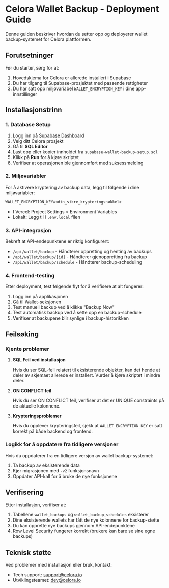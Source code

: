 # Celora Wallet Backup - Deployment Guide

Denne guiden beskriver hvordan du setter opp og deployerer wallet backup-systemet for Celora plattformen.

## Forutsetninger

Før du starter, sørg for at:

1. Hovedskjema for Celora er allerede installert i Supabase
2. Du har tilgang til Supabase-prosjektet med passende rettigheter
3. Du har satt opp miljøvariabel `WALLET_ENCRYPTION_KEY` i dine app-innstillinger

## Installasjonstrinn

### 1. Database Setup

1. Logg inn på [Supabase Dashboard](https://supabase.com/dashboard)
2. Velg ditt Celora prosjekt
3. Gå til **SQL Editor**
4. Last opp eller kopier innholdet fra `supabase-wallet-backup-setup.sql`
5. Klikk på **Run** for å kjøre skriptet
6. Verifiser at operasjonen ble gjennomført med suksessmelding

### 2. Miljøvariabler

For å aktivere kryptering av backup data, legg til følgende i dine miljøvariabler:

```
WALLET_ENCRYPTION_KEY=<din_sikre_krypteringsnøkkel>
```

- I Vercel: Project Settings > Environment Variables
- Lokalt: Legg til i `.env.local` filen

### 3. API-integrasjon

Bekreft at API-endepunktene er riktig konfigurert:

- `/api/wallet/backup` - Håndterer oppretting og henting av backups
- `/api/wallet/backup/[id]` - Håndterer gjenoppretting fra backup
- `/api/wallet/backup/schedule` - Håndterer backup-scheduling

### 4. Frontend-testing

Etter deployment, test følgende flyt for å verifisere at alt fungerer:

1. Logg inn på applikasjonen
2. Gå til Wallet-seksjonen
3. Test manuell backup ved å klikke "Backup Now"
4. Test automatisk backup ved å sette opp en backup-schedule
5. Verifiser at backupene blir synlige i backup-historikken

## Feilsøking

### Kjente problemer

1. **SQL Feil ved installasjon**

   Hvis du ser SQL-feil relatert til eksisterende objekter, kan det hende at deler av skjemaet allerede er installert. Vurder å kjøre skriptet i mindre deler.

2. **ON CONFLICT feil**

   Hvis du ser ON CONFLICT feil, verifiser at det er UNIQUE constraints på de aktuelle kolonnene.

3. **Krypteringsproblemer**

   Hvis du opplever krypteringsfeil, sjekk at `WALLET_ENCRYPTION_KEY` er satt korrekt på både backend og frontend.

### Logikk for å oppdatere fra tidligere versjoner

Hvis du oppdaterer fra en tidligere versjon av wallet backup-systemet:

1. Ta backup av eksisterende data
2. Kjør migrasjonen med `-v2` funksjonsnavn
3. Oppdater API-kall for å bruke de nye funksjonene

## Verifisering

Etter installasjon, verifiser at:

1. Tabellene `wallet_backups` og `wallet_backup_schedules` eksisterer
2. Dine eksisterende wallets har fått de nye kolonnene for backup-støtte
3. Du kan opprette nye backups gjennom API-endepunktene
4. Row Level Security fungerer korrekt (brukere kan bare se sine egne backups)

## Teknisk støtte

Ved problemer med installasjon eller bruk, kontakt:

- Tech support: support@celora.io
- Utviklingsteamet: dev@celora.io